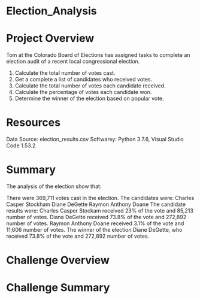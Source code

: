 # Election_Analysis

# Project Overview
Tom at the Colorado Board of Elections has assigned tasks to complete an election audit of a recent local
congressional election. 
  1) Calculate the total number of votes cast.
  2) Get a complete a list of candidates who received votes.
  3) Calculate the total number of votes each candidate received.
  4) Calculate the percentage of votes each candidate won.
  5) Determine the winner of the election based on popular vote.
  
 # Resources
  Data Source: election_results.csv
  Softwarey: Python 3.7.6,  Visual Studio Code 1.53.2
  
  # Summary
  The analysis of the election show that:
  
  There were 369,711 votes cast in the election.
  The candidates were:
      Charles Casper Stockham
      Diane DeGette
      Raymon Anthony Doane
  The candidate results were:
      Charles Casper Stockam received 23% of the vote and 85,213 number of votes.
      Diana DeGette received 73.8% of the vote and 272,892 number of votes.
      Raymon Anthony Doane received 3.1% of the vote and 11,606 number of votes.
  The winner of the election Diane DeGette, who received 73.8% of the vote and 272,892 number of votes.
    
# Challenge Overview

# Challenge Summary

 
        

